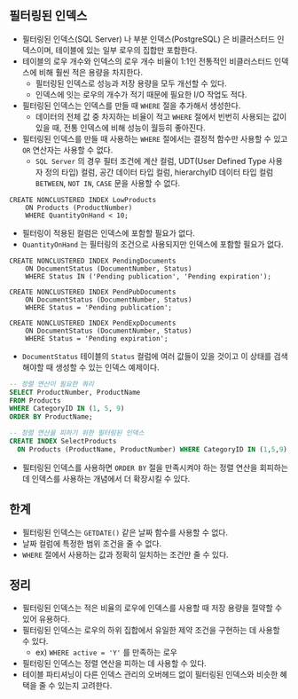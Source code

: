 ## 필터링된 인덱스
- 필터링된 인덱스(SQL Server) 나 부분 인덱스(PostgreSQL) 은 비클러스터드 인덱스이며, 테이블에 있는 일부 로우의 집합만 포함한다.
- 테이블의 로우 개수와 인덱스의 로우 개수 비율이 1:1인 전통적인 비클러스터드 인덱스에 비해 훨씬 적은 용량을 차지한다.
  - 필터링된 인덱스로 성능과 저장 용량을 모두 개선할 수 있다.
  - 인덱스에 잇는 로우의 개수가 적기 때문에 필요한 I/O 작업도 적다.
- 필터링된 인덱스는 인덱스를 만들 때 `WHERE` 절을 추가해서 생성한다.
  - 데이터의 전체 값 중 차지하는 비율이 적고 `WHERE` 절에서 빈번히 사용되는 값이 있을 때, 전통 인덱스에 비해 성능이 월등히 좋아진다.
- 필터링된 인덱스를 만들 때 사용하는 `WHERE` 절에서는 결정적 함수만 사용할 수 있고 `OR` 연산자는 사용할 수 없다.
  - `SQL Server` 의 경우 필터 조건에 계산 컬럼, UDT(User Defined Type 사용자 정의 타입) 컬럼, 공간 데이터 타입 컬럼, hierarchyID 데이터 타입 컬럼 `BETWEEN`, `NOT IN`, `CASE` 문을 사용할 수 없다.

```tsql
CREATE NONCLUSTERED INDEX LowProducts
    ON Products (ProductNumber)
    WHERE QuantityOnHand < 10;
```
- 필터링이 적용된 컬럼은 인덱스에 포함할 필요가 없다.
- `QuantityOnHand` 는 필터링의 조건으로 사용되지만 인덱스에 포함할 필요가 없다.

```tsql
CREATE NONCLUSTERED INDEX PendingDocuments
    ON DocumentStatus (DocumentNumber, Status)
    WHERE Status IN ('Pending publication', 'Pending expiration');

CREATE NONCLUSTERED INDEX PendPubDocuments
    ON DocumentStatus (DocumentNumber, Status)
    WHERE Status = 'Pending publication';

CREATE NONCLUSTERED INDEX PendExpDocuments
    ON DocumentStatus (DocumentNumber, Status)
    WHERE Status = 'Pending expiration';
```
- `DocumentStatus` 테이블의 `Status` 컬럼에 여러 값들이 있을 것이고 이 상태를 검색해야할 때 생성할 수 있는 인덱스 예제이다.
 
```sql
-- 정렬 연산이 필요한 쿼리
SELECT ProductNumber, ProductName
FROM Products
WHERE CategoryID IN (1, 5, 9)
ORDER BY ProductName;

-- 정렬 연산을 피하기 위한 필터링된 인덱스
CREATE INDEX SelectProducts
  ON Products (ProductName, ProductNumber) WHERE CategoryID IN (1,5,9);
```
- 필터링된 인덱스를 사용하면 `ORDER BY` 절을 만족시켜야 하는 정렬 연산을 회피하는 데 인덱스를 사용하는 개념에서 더 확장시킬 수 있다.

## 한계
- 필터링된 인덱스는 `GETDATE()` 같은 날짜 함수를 사용할 수 없다.
- 날짜 컬럼에 특정한 범위 조건을 줄 수 없다.
- `WHERE` 절에서 사용하는 값과 정확히 일치하는 조건만 줄 수 있다.

## 정리
- 필터링된 인덱스는 적은 비율의 로우에 인덱스를 사용할 때 저장 용량을 절약할 수 있어 유용하다.
- 필터링된 인덱스는 로우의 하위 집합에서 유일한 제약 조건을 구현하는 데 사용할 수 있다.
  - ex) `WHERE active = 'Y'` 를 만족하는 로우
- 필터링된 인덱스는 정렬 연산을 피하는 데 사용할 수 있다.
- 테이블 파티셔닝이 다른 인덱스 관리의 오버헤드 없이 필터링된 인덱스와 비슷한 혜택을 줄 수 있는지 고려한다.
